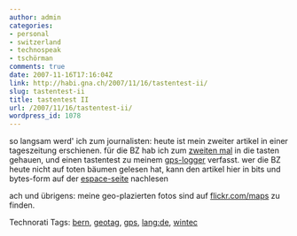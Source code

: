 ```yaml
---
author: admin
categories:
- personal
- switzerland
- technospeak
- tschörman
comments: true
date: 2007-11-16T17:16:04Z
link: http://habi.gna.ch/2007/11/16/tastentest-ii/
slug: tastentest-ii
title: tastentest II
url: /2007/11/16/tastentest-ii/
wordpress_id: 1078
---
```


so langsam werd' ich zum journalisten: heute ist mein zweiter artikel in einer tageszeitung erschienen. für die BZ hab ich zum [zweiten mal](http://habi.gna.ch/2006/11/09/citizen-journalism/) in die tasten gehauen, und einen tastentest zu meinem [gps-logger](http://habi.gna.ch/?s=gps) verfasst. wer die BZ heute nicht auf toten bäumen gelesen hat, kann den artikel hier in bits und bytes-form auf der [espace-seite](http://espace.ch/artikel_445663.html) nachlesen

ach und übrigens: meine geo-plazierten fotos sind auf [flickr.com/maps](http://flickr.com/photos/habi/map) zu finden.


Technorati Tags: [bern](http://www.technorati.com/tag/bern), [geotag](http://www.technorati.com/tag/geotag), [gps](http://www.technorati.com/tag/gps), [lang:de](http://www.technorati.com/tag/lang:de), [wintec](http://www.technorati.com/tag/wintec)
